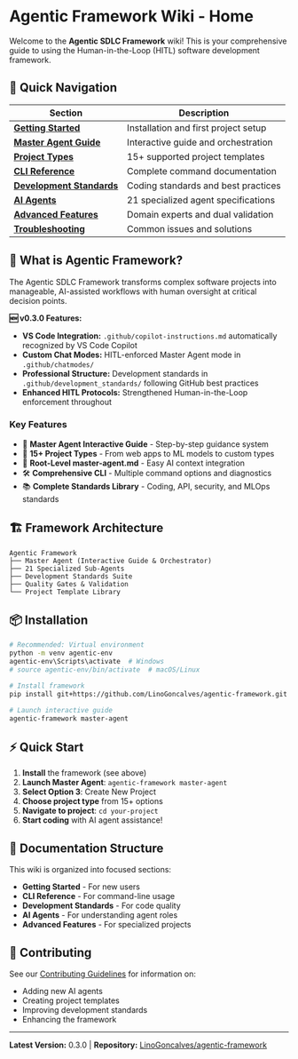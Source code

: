 # Agentic Framework Wiki - Home

Welcome to the **Agentic SDLC Framework** wiki! This is your comprehensive guide to using the Human-in-the-Loop (HITL) software development framework.

## 🚀 Quick Navigation

| Section | Description |
|---------|-------------|
| **[Getting Started](Getting-Started)** | Installation and first project setup |
| **[Master Agent Guide](Master-Agent-Guide)** | Interactive guide and orchestration |
| **[Project Types](Project-Types)** | 15+ supported project templates |
| **[CLI Reference](CLI-Reference)** | Complete command documentation |
| **[Development Standards](Development-Standards)** | Coding standards and best practices |
| **[AI Agents](AI-Agents)** | 21 specialized agent specifications |
| **[Advanced Features](Advanced-Features)** | Domain experts and dual validation |
| **[Troubleshooting](Troubleshooting)** | Common issues and solutions |

## 🎯 What is Agentic Framework?

The Agentic SDLC Framework transforms complex software projects into manageable, AI-assisted workflows with human oversight at critical decision points.

**🆕 v0.3.0 Features:**
- **VS Code Integration:** `.github/copilot-instructions.md` automatically recognized by VS Code Copilot
- **Custom Chat Modes:** HITL-enforced Master Agent mode in `.github/chatmodes/`
- **Professional Structure:** Development standards in `.github/development_standards/` following GitHub best practices
- **Enhanced HITL Protocols:** Strengthened Human-in-the-Loop enforcement throughout

### Key Features
- 🤖 **Master Agent Interactive Guide** - Step-by-step guidance system
- 📁 **15+ Project Types** - From web apps to ML models to custom types
- 🎯 **Root-Level master-agent.md** - Easy AI context integration
- 🛠️ **Comprehensive CLI** - Multiple command options and diagnostics
- 📚 **Complete Standards Library** - Coding, API, security, and MLOps standards

## 🏗️ Framework Architecture

```
Agentic Framework
├── Master Agent (Interactive Guide & Orchestrator)
├── 21 Specialized Sub-Agents
├── Development Standards Suite  
├── Quality Gates & Validation
└── Project Template Library
```

## 📦 Installation

```bash
# Recommended: Virtual environment
python -m venv agentic-env
agentic-env\Scripts\activate  # Windows
# source agentic-env/bin/activate  # macOS/Linux

# Install framework
pip install git+https://github.com/LinoGoncalves/agentic-framework.git

# Launch interactive guide
agentic-framework master-agent
```

## ⚡ Quick Start

1. **Install** the framework (see above)
2. **Launch Master Agent**: `agentic-framework master-agent`
3. **Select Option 3**: Create New Project
4. **Choose project type** from 15+ options
5. **Navigate to project**: `cd your-project`
6. **Start coding** with AI agent assistance!

## 📖 Documentation Structure

This wiki is organized into focused sections:

- **Getting Started** - For new users
- **CLI Reference** - For command-line usage
- **Development Standards** - For code quality
- **AI Agents** - For understanding agent roles
- **Advanced Features** - For specialized projects

## 🤝 Contributing

See our [Contributing Guidelines](Contributing) for information on:
- Adding new AI agents
- Creating project templates
- Improving development standards
- Enhancing the framework

---

**Latest Version:** 0.3.0 | **Repository:** [LinoGoncalves/agentic-framework](https://github.com/LinoGoncalves/agentic-framework)